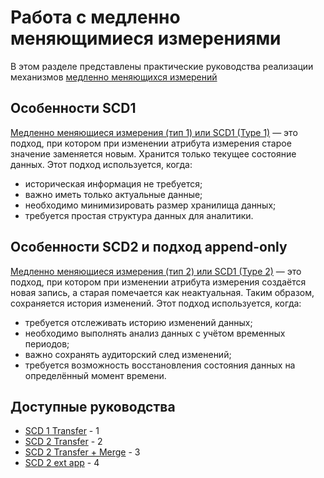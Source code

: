 # Работа с медленно меняющимиеся измерениями

В этом разделе представлены практические руководства реализации механизмов [медленно меняющихся измерений](https://ru.wikipedia.org/wiki/Медленно_меняющееся_измерение)

## Особенности SCD1

[Медленно меняющиеся измерения (тип 1) или SCD1 (Type 1)](https://ru.wikipedia.org/wiki/Медленно_меняющееся_измерение#Тип_1) — это подход, при котором при изменении атрибута измерения старое значение заменяется новым. Хранится только текущее состояние данных. Этот подход используется, когда:

- историческая информация не требуется;
- важно иметь только актуальные данные;
- необходимо минимизировать размер хранилища данных;
- требуется простая структура данных для аналитики.

## Особенности SCD2 и подход append-only

[Медленно меняющиеся измерения (тип 2) или SCD1 (Type 2)](https://ru.wikipedia.org/wiki/Медленно_меняющееся_измерение#Тип_2) — это подход, при котором при изменении атрибута измерения создаётся новая запись, а старая помечается как неактуальная. Таким образом, сохраняется история изменений. Этот подход используется, когда:

- требуется отслеживать историю изменений данных;
- необходимо выполнять анализ данных с учётом временных периодов;
- важно сохранять аудиторский след изменений;
- требуется возможность восстановления состояния данных на определённый момент времени.

## Доступные руководства

* [SCD 1 Transfer](scd1-transfer.md) - 1
* [SCD 2 Transfer](scd2-transfer.md) - 2
* [SCD 2 Transfer + Merge](scd2-transfer-merge.md) - 3
* [SCD 2 ext app](scd2-ext-app.md) - 4